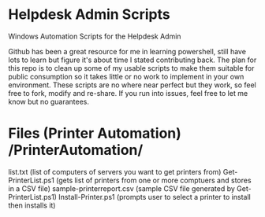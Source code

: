 # Helpdesk Admin Scripts
Windows Automation Scripts for the Helpdesk Admin

Github has been a great resource for me in learning powershell, still have lots to learn but figure it's about time I stated contributing back. The plan for this repo is to clean up some of my usable scripts to make them suitable for public consumption so it takes little or no work to implement in your own environment.
These scripts are no where near perfect but they work, so feel free to fork, modify and re-share.
If you run into issues, feel free to let me know but no guarantees.

# Files (Printer Automation) /PrinterAutomation/
list.txt (list of computers of servers you want to get printers from)
Get-PrinterList.ps1 (gets list of printers from one or more comptuers and stores in a CSV file)
sample-printerreport.csv (sample CSV file generated by Get-PrinterList.ps1)
Install-Printer.ps1 (prompts user to select a printer to install then installs it)

